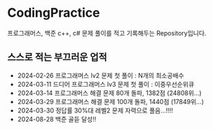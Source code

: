 # CodingPractice
프로그래머스, 백준 c++, c# 문제 풀이를 적고 기록해두는 Repository입니다.

## 스스로 적는 부끄러운 업적
- 2024-02-26 프로그래머스 lv2 문제 첫 풀이 : N개의 최소공배수
- 2024-03-11 드디어 프로그래머스 lv3 문제 첫 풀이 : 이중우선순위큐
- 2024-03-14 프로그래머스 해결 문제 80개 돌파, 1382점 (24808위...)
- 2024-03-29 프로그래머스 해결 문제 100개 돌파, 1440점 (17849위...)
- 2024-03-30 정답률 30%대 레벨2 문제 자력으로 풀음...!!!!
- 2024-08-28 백준 골듣 달성!!
